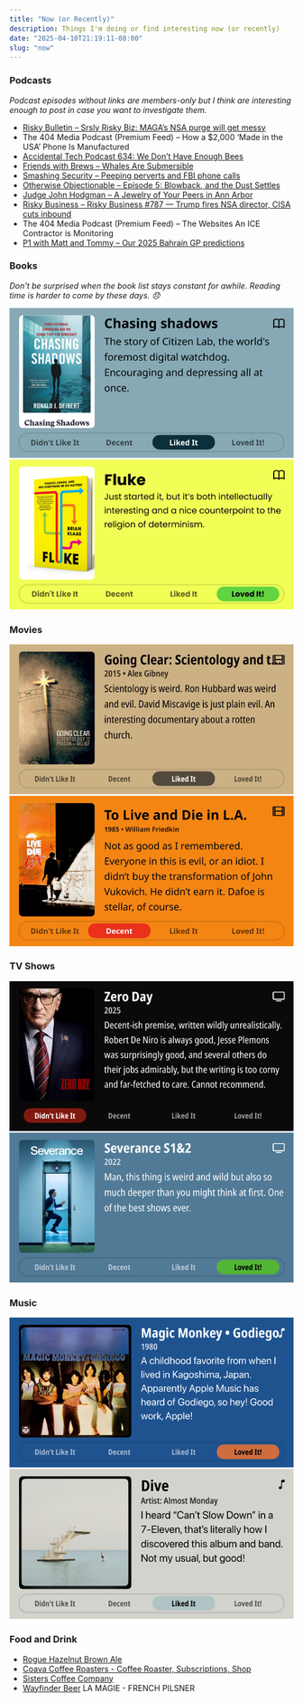 ```yaml
---
title: "Now (or Recently)"
description: Things I'm doing or find interesting now (or recently)
date: "2025-04-10T21:19:11-08:00"
slug: "now"
---
```


### Podcasts

*Podcast episodes without links are members-only but I think are interesting enough to post in case you want to investigate them.*

- [Risky Bulletin – Srsly Risky Biz: MAGA’s NSA purge will get messy](https://overcast.fm/+5Sl8HeuZE)
- The 404 Media Podcast (Premium Feed) – How a $2,000 ‘Made in the USA’ Phone Is Manufactured
- [Accidental Tech Podcast 634: We Don’t Have Enough Bees](https://atp.fm/634)
- [Friends with Brews – Whales Are Submersible](https://friendswithbrews.com/83/)
- [Smashing Security – Peeping perverts and FBI phone calls](https://overcast.fm/+SD4PCjDKw)
- [Otherwise Objectionable – Episode 5: Blowback, and the Dust Settles](https://overcast.fm/+BNy4PXiVfA)
- [Judge John Hodgman – A Jewelry of Your Peers in Ann Arbor](https://overcast.fm/+YJM0S6ZsE)
- [Risky Business – Risky Business #787 — Trump fires NSA director, CISA cuts inbound](https://overcast.fm/+It0ghfr1o)
- The 404 Media Podcast (Premium Feed) – The Websites An ICE Contractor is Monitoring
- [P1 with Matt and Tommy – Our 2025 Bahrain GP predictions](https://overcast.fm/+_U3r07nao)

### Books

*Don't be surprised when the book list stays constant for awhile. Reading time is harder to come by these days. 😞*  

[![Chasing Shadows • Just started it... The story of Citizen Lab, the world's foremost digital watchdog. Encouraging and depressing all at once. • Liked It](../../assets/images/posts/PngImage4D3CB166480-review-ae16dbc0-ca2c-4deb-b0a9-90c68a0b2f1d.png)](/images/posts/PngImage4D3CB166480-review-ae16dbc0-ca2c-4deb-b0a9-90c68a0b2f1d.jpg)
[![Fluke • Just started it, but it's both intellectually interesting and a nice counterpoint to the religion of determinism. • Loved It!](../../assets/images/posts/Fluke-review-3ABD1A95-A382-4EB0-AD9E-B5253755A6BD.png)](/images/posts/Fluke-review-3ABD1A95-A382-4EB0-AD9E-B5253755A6BD.jpg)

### Movies

[![Going Clear: Scientology and the Prison of Belief • 2015 • Alex Gibney Scientology is weird. Ron Hubbard was weird and evil. David Miscavige is just plain evil. An interesting documentary about a rotten church. • Liked It](../../assets/images/posts/PngImage4B5BB133Ca0-review-a10625ab-89dc-4214-a9f7-96ab31198f8c.png)](/images/posts/PngImage4B5BB133Ca0-review-a10625ab-89dc-4214-a9f7-96ab31198f8c.jpg)
[![To Live and Die in L.A. 1985 • William Friedkin • Not as good as I remembered. Everyone in this is evil, or an idiot. I didn't buy the transformation of John Vukovich. He didn't earn it. Dafoe is stellar, of course. • Decent](../../assets/images/posts/ToLiveAndDieInL.A.Review-c431a1c8-0edb-465d-bcd8-f8b33d1de492.png)](/images/posts/ToLiveAndDieInL.A.Review-c431a1c8-0edb-465d-bcd8-f8b33d1de492.jpg)

### TV Shows

[![Zero Day • 2025 • Decent-ish premise, written wildly unrealistically. Robert De Niro is always good, Jesse Plemons was surprisingly good, and several others do their jobs admirably, but the writing is too corny and far-fetched to care. Cannot recommend. • Didn't Like It](../../assets/images/posts/PngImage4Ea792E5D80-review-e3dcb4e1-2d2e-474f-a9fe-add1f2c652ea.png)](/images/posts/PngImage4Ea792E5D80-review-e3dcb4e1-2d2e-474f-a9fe-add1f2c652ea.jpg)
[![Severance S1&2 • 2022 • Man, this thing is weird and wild but also so much deeper than you might think at first. One of the best shows ever. • Loved It!](../../assets/images/posts/PngImage42999A84080-review-6126286a-a138-4551-8892-ad278b0bfa5f.png)](/images/posts/PngImage42999A84080-review-6126286a-a138-4551-8892-ad278b0bfa5f.jpg)

### Music

[![Magic Monkey • Godiego • 1980 • A childhood favorite from when I lived in Kagoshima, Japan. Apparently Apple Music has heard of Godiego, so hey! Good work, Apple! • Loved It!](../../assets/images/posts/PngImage454BBeceCf0-review-ec28f74f-944a-481b-8c4c-3fd78be89229.png)](/images/posts/PngImage454BBeceCf0-review-ec28f74f-944a-481b-8c4c-3fd78be89229.jpg)
[![Dive • Artist: Almost Monday • I heard "Can't Slow Down" in a 7-Eleven, that's literally how I discovered this album and band Not my usual, but good! • Liked It](../../assets/images/posts/PngImage446EB7Aa4F0-review-573431f0-ca97-4e5e-a380-c905768f7ac2.png)](/images/posts/PngImage446EB7Aa4F0-review-573431f0-ca97-4e5e-a380-c905768f7ac2.jpg)

### Food and Drink

- [Rogue Hazelnut Brown Ale](https://www.rogue.com/shop/beer/core/hazelnut-brown-ale/)
- [Coava Coffee Roasters - Coffee Roaster, Subscriptions, Shop](https://coavacoffee.com/)
- [Sisters Coffee Company](https://sisterscoffee.com/)
- [Wayfinder Beer](https://www.wayfinder.beer/) LA MAGIE - FRENCH PILSNER
